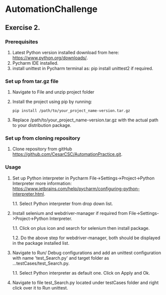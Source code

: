 # AutomationChallenge
## Exercise 2.

### Prerequisites

1. Latest Python version installed download from here: https://www.python.org/downloads/.
2. Pycharm IDE installed.
3. install unittest in Pycharm terminal as: pip install unittest2 if required.

### Set up from tar.gz file
1. Navigate to File and unzip project folder 
2. Install the project using pip by running:

   `pip install /path/to/your_project_name-version.tar.gz`

3. Replace /path/to/your_project_name-version.tar.gz with the actual path to your distribution package.

### Set up from cloning repository
1. Clone repository from gitHub https://github.com/CesarCSC/AutomationPractice.git.

### Usage
1. Set up Python interpreter in Pycharm File->Settings->Project->Python Interpreter more information: https://www.jetbrains.com/help/pycharm/configuring-python-interpreter.html.
 
      1.1. Select Python interpreter from drop down list.
  
2. Install selenium and webdriver-manager if required from File->Settings->Project->Python Interpreter. 
  
      1.1. Click on plus icon and search for selenium then install package.
 
      1.2. Do the above step for webdriver-manager, both should be displayed in the package installed list.
 
3. Navigate to Run/ Debug configurations and add an unittest configuration with name 'test_Search.py' and target folder as ...testCases/test_Search.py. 
  
      1.1. Select Python interpreter as default one. Click on Apply and Ok.

4. Navigate to file test_Search.py located under testCases folder and right click over it to Run unittest.

 
 




